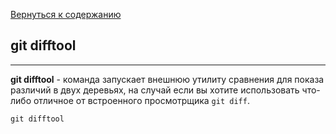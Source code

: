 [Вернуться к содержанию](./readme.md)

## git difftool

---

**git difftool** - команда запускает внешнюю утилиту сравнения для показа различий в двух деревьях, на случай если вы хотите использовать что-либо отличное от встроенного просмотрщика `git diff`.

~~~
git difftool
~~~